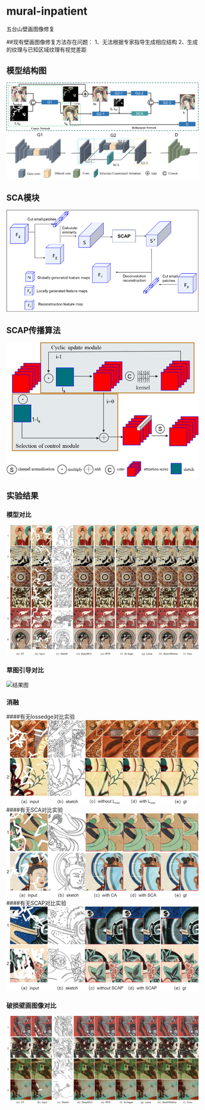 # mural-inpatient

五台山壁画图像修复

##现有壁画图像修复方法存在问题：
1、无法根据专家指导生成相应结构
2、生成的纹理与已知区域纹理有视觉差距
## 模型结构图

![模型结构图](./image/1.png)

## SCA模块

![SCA模块图](./image/2.png)

## SCAP传播算法

![SCAp传播](./image/3.png)


## 实验结果
### 模型对比
![结果图](./image/4.png)
### 草图引导对比
![结果图](./image/5.png)
### 消融
####有无lossedge对比实验
![结果图](./image/6.png)
####有无SCA对比实验
![结果图](./image/7.png)
####有无SCAP对比实验
![结果图](./image/8.png)
### 破损壁画图像对比
![结果图](./image/9.png)

